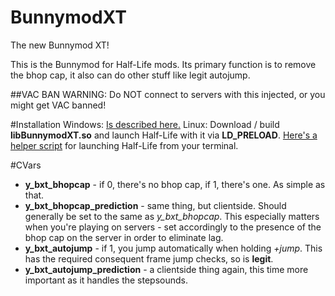BunnymodXT
==========

The new Bunnymod XT!

This is the Bunnymod for Half-Life mods. Its primary function is to remove the bhop cap, it also can do other stuff like legit autojump.

##VAC BAN WARNING: Do NOT connect to servers with this injected, or you might get VAC banned!

#Installation
Windows: [Is described here.](https://github.com/YaLTeR/BunnymodXT-Injector)
Linux: Download / build **libBunnymodXT.so** and launch Half-Life with it via **LD_PRELOAD**. [Here's a helper script](http://tastools.readthedocs.org/en/latest/tastools.html#half-life-execution-script) for launching Half-Life from your terminal.

#CVars
- **y_bxt_bhopcap** - if 0, there's no bhop cap, if 1, there's one. As simple as that.
- **y_bxt_bhopcap_prediction** - same thing, but clientside. Should generally be set to the same as *y_bxt_bhopcap*. This especially matters when you're playing on servers - set accordingly to the presence of the bhop cap on the server in order to eliminate lag.
- **y_bxt_autojump** - if 1, you jump automatically when holding *+jump*. This has the required consequent frame jump checks, so is **legit**.
- **y_bxt_autojump_prediction** - a clientside thing again, this time more important as it handles the stepsounds.
